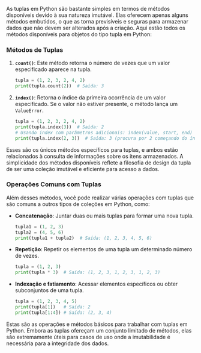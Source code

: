 As tuplas em Python são bastante simples em termos de métodos disponíveis devido à sua natureza imutável. Elas oferecem apenas alguns métodos embutidos, o que as torna previsíveis e seguras para armazenar dados que não devem ser alterados após a criação. Aqui estão todos os métodos disponíveis para objetos do tipo tupla em Python:

### Métodos de Tuplas

1. **`count()`**: Este método retorna o número de vezes que um valor especificado aparece na tupla.
    
    ```python
    tupla = (1, 2, 3, 2, 4, 2)
    print(tupla.count(2))  # Saída: 3
    
    ```
    
2. **`index()`**: Retorna o índice da primeira ocorrência de um valor especificado. Se o valor não estiver presente, o método lança um `ValueError`.
    
    ```python
    tupla = (1, 2, 3, 2, 4, 2)
    print(tupla.index(3))  # Saída: 2
    # Usando index com parâmetros adicionais: index(value, start, end)
    print(tupla.index(2, 3))  # Saída: 3 (procura por 2 começando do índice 3)
    
    ```
    

Esses são os únicos métodos específicos para tuplas, e ambos estão relacionados à consulta de informações sobre os itens armazenados. A simplicidade dos métodos disponíveis reflete a filosofia de design da tupla de ser uma coleção imutável e eficiente para acesso a dados.

### Operações Comuns com Tuplas

Além desses métodos, você pode realizar várias operações com tuplas que são comuns a outros tipos de coleções em Python, como:

- **Concatenação**: Juntar duas ou mais tuplas para formar uma nova tupla.
    
    ```python
    tupla1 = (1, 2, 3)
    tupla2 = (4, 5, 6)
    print(tupla1 + tupla2)  # Saída: (1, 2, 3, 4, 5, 6)
    
    ```
    
- **Repetição**: Repetir os elementos de uma tupla um determinado número de vezes.
    
    ```python
    tupla = (1, 2, 3)
    print(tupla * 3)  # Saída: (1, 2, 3, 1, 2, 3, 1, 2, 3)
    
    ```
    
- **Indexação e fatiamento**: Acessar elementos específicos ou obter subconjuntos de uma tupla.
    
    ```python
    tupla = (1, 2, 3, 4, 5)
    print(tupla[1])   # Saída: 2
    print(tupla[1:4]) # Saída: (2, 3, 4)
    
    ```
    

Estas são as operações e métodos básicos para trabalhar com tuplas em Python. Embora as tuplas ofereçam um conjunto limitado de métodos, elas são extremamente úteis para casos de uso onde a imutabilidade é necessária para a integridade dos dados.